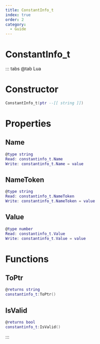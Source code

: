 ```yaml
---
title: ConstantInfo_t
index: true
order: 2
category:
  - Guide
---
```


# ConstantInfo_t

::: tabs
@tab Lua
# Constructor
```lua
ConstantInfo_t(ptr --[[ string ]])
```
# Properties
## Name 
```lua
@type string
Read: constantinfo_t.Name
Write: constantinfo_t.Name = value
```
## NameToken 
```lua
@type string
Read: constantinfo_t.NameToken
Write: constantinfo_t.NameToken = value
```
## Value 
```lua
@type number
Read: constantinfo_t.Value
Write: constantinfo_t.Value = value
```
# Functions
## ToPtr
```lua
@returns string
constantinfo_t:ToPtr()
```
## IsValid
```lua
@returns bool
constantinfo_t:IsValid()
```

:::